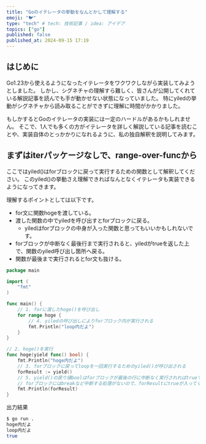 ```yaml
---
title: "Goのイテレータの挙動をなんとかして理解する"
emoji: "🐦"
type: "tech" # tech: 技術記事 / idea: アイデア
topics: ["go"]
published: false
published_at: 2024-09-15 17:19
---
```


## はじめに

Go1.23から使えるようになったイテレータをワクワクしながら実装してみようとしました。
しかし、シグネチャの理解すら難しく、皆さんが公開してくれている解説記事を読んでも手が動かせない状態になっていました。
特にyiledの挙動がシグネチャから読み取ることができずに理解に時間がかかりました。

もしかするとGoのイテレータの実装には一定のハードルがあるかもしれません。
そこで、1人でも多くの方がイテレータを詳しく解説している記事を読むことや、実装自体のとっかかりになれるように、私の独自解釈を説明してみます。


## まずはiterパッケージなしで、range-over-funcから

ここではyiled()はforブロックに戻って実行するための関数として解釈してください。
このyiled()の挙動さえ理解できればなんとなくイテレータも実装できるようになってきます。

理解するポイントとしては以下です。
- for文に関数hogeを渡している。
- 渡した関数の中でyiledを呼び出すとforブロックに戻る。
    - yiledはforブロックの中身が入った関数と思ってもいいかもしれないです。
- forブロックが中断なく最後行まで実行されると、yiledがtrueを返した上で、関数のyiled呼び出し箇所へ戻る。
- 関数が最後まで実行されるとfor文も抜ける。

```go
package main

import (
	"fmt"
)

func main() {
    // 1. forに渡したhoge()を呼び出し
	for range hoge {
        // 4. yiledの呼び出しによりforブロック内が実行される
		fmt.Println("loop内だよ")
	}
}

// 2. hoge()を実行
func hoge(yield func() bool) {
	fmt.Println("hoge内だよ")
    // 3. forブロックに戻ってloopを一回実行するためのyiled()が呼び出される
    forResult := yield()
    // 5. yield()の戻り値boolはforブロックが最後の行に中断なく実行されればtrueで帰ってくる
    // forブロックにはbreakなど中断する処理がないので、forResultにtrueが入ってくる
	fmt.Println(forResult)
}
```

出力結果

```bash
$ go run .
hoge内だよ
loop内だよ
true
```

